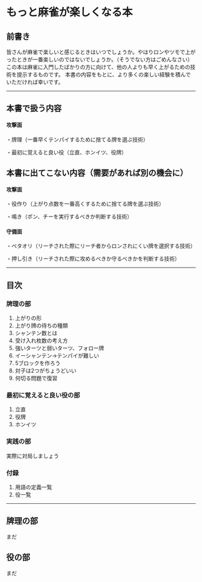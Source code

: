 # もっと麻雀が楽しくなる本

## 前書き
皆さんが麻雀で楽しいと感じるときはいつでしょうか。やはりロンやツモで上がったときが一番楽しいのではないでしょうか。（そうでない方はごめんなさい）
この本は麻雀に入門したばかりの方に向けて、他の人よりも早く上がるための技術を提示するものです。
本書の内容をもとに、より多くの楽しい経験を積んでいただければ幸いです。

---

## 本書で扱う内容

#### 攻撃面

・牌理（一番早くテンパイするために捨てる牌を選ぶ技術）

・最初に覚えると良い役（立直、ホンイツ、役牌）

## 本書に出てこない内容（需要があれば別の機会に）

#### 攻撃面

・役作り（上がり点数を一番高くするために捨てる牌を選ぶ技術）

・鳴き（ポン、チーを実行するべきか判断する技術）

#### 守備面

・ベタオリ（リーチされた際にリーチ者からロンされにくい牌を選択する技術）

・押し引き（リーチされた際に攻めるべきか守るべきかを判断する技術）

---

## 目次


### 牌理の部
1. 上がりの形
2. 上がり牌の待ちの種類
2. シャンテン数とは
3. 受け入れ枚数の考え方
4. 強いターツと弱いターツ、フォロー牌 
5. イーシャンテン→テンパイが難しい
6. 5ブロックを作ろう
7. 対子は2つがちょうどいい
8. 何切る問題で復習


### 最初に覚えると良い役の部
1. 立直
2. 役牌
3. ホンイツ


### 実践の部
実際に対局しましょう


### 付録
1. 用語の定義一覧
2. 役一覧

---


## 牌理の部
まだ

## 役の部
まだ
